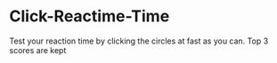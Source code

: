 # Click-Reactime-Time
Test your reaction time by clicking the circles at fast as you can. Top 3 scores are kept
